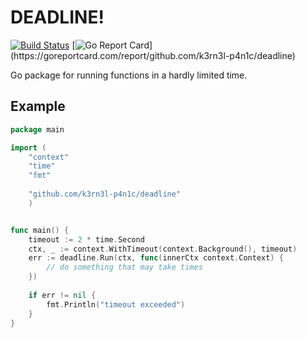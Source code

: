 # DEADLINE!

[![Build Status](https://travis-ci.org/k3rn3l-p4n1c/deadline.svg?branch=master)](https://travis-ci.org/k3rn3l-p4n1c/deadline)
[![Go Report Card](https://goreportcard.com/badge/github.com/k3rn3l-p4n1c/deadline?)](https://goreportcard.com/report/github.com/k3rn3l-p4n1c/deadline)

Go package for running functions in a hardly limited time.

## Example

```go
package main

import (
	"context"
	"time"
	"fmt"
	
	"github.com/k3rn3l-p4n1c/deadline"
	)


func main() {
	timeout := 2 * time.Second
	ctx, _ := context.WithTimeout(context.Background(), timeout)
	err := deadline.Run(ctx, func(innerCtx context.Context) {
	    // do something that may take times
	})
	
	if err != nil {
		fmt.Println("timeout exceeded")
	}
}
```

